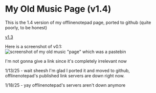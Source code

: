# My Old Music Page (v1.4)
This is the 1.4 version of my offlinenotepad page, ported to github (quite poorly, to be honest)

[v1.3](https://offlinenotepad.com/cdee0804)

Here is a screenshot of v0.1:
![screenshot of my old music "page" which was a pastebin](https://file.garden/ZbZyYF4T-h3XvGvw/Screenshot_20250113_081333_Chrome.png)

I'm not gonna give a link since it's completely irrelevant now

1/13/25 - wait sheesh I'm glad I ported it and moved to github, offlinenotepad's published link servers are down right now.

1/18/25 - yay offlinenotepad's servers aren't down anymore
